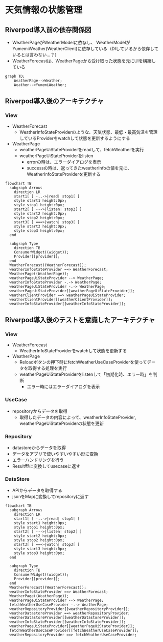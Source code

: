 # 天気情報の状態管理

## Riverpod導入前の依存関係図

- WeatherPageがWeatherModelに依存し、
WeatherModelがYumemiWeather(WeatherClient)に依存している（DIしているから依存しているとは言わない...？）
- WeatherForecastは、WeatherPageから受け取った状態を元にUIを構築している

```mermaid
graph TD;
    WeatherPage-->Weather;
    Weather-->YumemiWeather;
```

## Riverpod導入後のアーキテクチャ

### View
- WeatherForecast
  - WeatherInfoStateProviderのような、天気状態、最低・最高気温を管理しているProviderをwatchして状態を更新するようにする
- WeatherPage
  - weatherPageUiStateProviderをreadして、fetchWeatherを実行
  - weatherPageUiStateProviderをlisten
    - errorの時は、エラーダイアログを表示
    - successの時は、返ってきたweatherInfoの値を元に、WeatherInfoStateProviderを更新する

```mermaid
flowchart TB
  subgraph Arrows
    direction LR
    start1[ ] -..->|read| stop1[ ]
    style start1 height:0px;
    style stop1 height:0px;
    start2[ ] --->|listen| stop2[ ]
    style start2 height:0px;
    style stop2 height:0px; 
    start3[ ] ===>|watch| stop3[ ]
    style start3 height:0px;
    style stop3 height:0px; 
  end

  subgraph Type
    direction TB
    ConsumerWidget((widget));
    Provider[[provider]];
  end
  WeatherForecast((WeatherForecast));
  weatherInfoStateProvider ==> WeatherForecast;
  WeatherPage((WeatherPage));
  weatherPageUiStateProvider --> WeatherPage;
  weatherInfoStateProvider -.-> WeatherPage;
  weatherPageUiStateProvider -.-> WeatherPage;
  weatherPageUiStateProvider[[weatherPageUiStateProvider]];
  weatherClientProvider ==> weatherPageUiStateProvider;
  weatherClientProvider[[weatherClientProvider]];
  weatherInfoStateProvider[[weatherInfoStateProvider]];
```

## Riverpod導入後のテストを意識したアーキテクチャ

### View
- WeatherForecast
  - WeatherInfoStateProviderをwatchして状態を更新する
- WeatherPage
  - Reloadボタンの押下時にfetchWeatherUseCaseProviderを使ってデータを取得する処理を実行
  - weatherPageUiStateProviderをlistenして「初期化時、エラー時」を判断
    - エラー時にはエラーダイアログを表示 

### UseCase
- repositoryからデータを取得
  - 取得したデータの内容によって、weatherInfoStateProvider, weatherPageUiStateProviderの状態を更新

### Repository
- datastoreからデータを取得
- データをアプリで使いやすいやすい形に変換
- エラーハンドリングを行う
- Result型に変換してusecaseに返す

### DataStore
- APIからデータを取得する
- jsonをMapに変換してrepositoryに返す

```mermaid
flowchart TB
  subgraph Arrows
    direction LR
    start1[ ] -..->|read| stop1[ ]
    style start1 height:0px;
    style stop1 height:0px;
    start2[ ] --->|listen| stop2[ ]
    style start2 height:0px;
    style stop2 height:0px; 
    start3[ ] ===>|watch| stop3[ ]
    style start3 height:0px;
    style stop3 height:0px; 
  end

  subgraph Type
    direction TB
    ConsumerWidget((widget));
    Provider[[provider]];
  end
  WeatherForecast((WeatherForecast));
  weatherInfoStateProvider ==> WeatherForecast;
  WeatherPage((WeatherPage));
  weatherPageUiStateProvider --> WeatherPage;
  fetchWeatherUseCaseProvider -.-> WeatherPage;
  weatherRepositoryProvider[[weatherRepositoryProvider]];
  weatherDatastoreProvider ==> weatherRepositoryProvider;
  weatherDatastoreProvider[[weatherDatastoreProvider]];
  weatherInfoStateProvider[[weatherInfoStateProvider]];
  weatherPageUiStateProvider[[weatherPageUiStateProvider]];
  fetchWeatherUseCaseProvider[[fetchWeatherUseCaseProvider]];
  weatherRepositoryProvider ==> fetchWeatherUseCaseProvider;
```